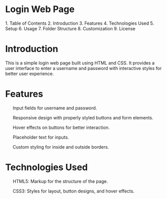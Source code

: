<h1> Login Web Page </h1>
<p>
    1. Table of Contents
    2. Introduction
    3. Features
    4. Technologies Used
    5. Setup
    6. Usage
    7. Folder Structure
    8. Customization
    9. License
</p>

<h1> Introduction </h1>

<p>
   This is a simple login web page built using HTML and CSS. It provides a user interface to enter a username and password with interactive styles for better user experience. 
</p>

<h1> Features </h1>

<ul>
    Input fields for username and password.
</ul>
<ul>
    Responsive design with properly styled buttons and form elements.
</ul>
<ul>
    Hover effects on buttons for better interaction.
</ul>
<ul>
    Placeholder text for inputs.
</ul>
<ul>
    Custom styling for inside and outside borders.
</ul>

<h1>Technologies Used </h1>

<ul>
    HTML5: Markup for the structure of the page.
</ul>
<ul>
    CSS3: Styles for layout, button designs, and hover effects.
</ul>
